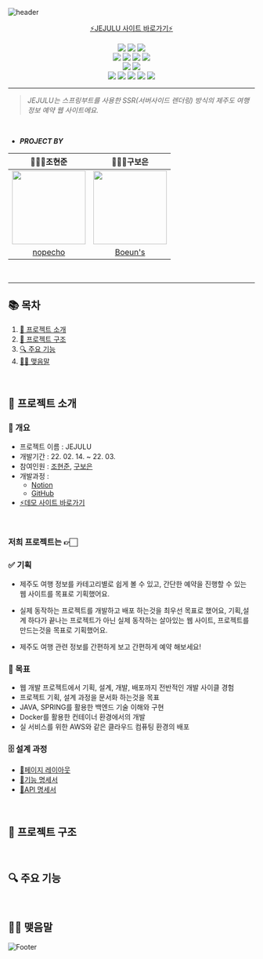 ![header](https://capsule-render.vercel.app/api?type=waving&color=E6E6FA&height=120&section=header&text=JEJULU&fontSize=60&animation=fadeIn&fontColor=D5C2EE)

<div align="center">
<a href="http://ec2-13-124-147-177.ap-northeast-2.compute.amazonaws.com/">
⚡️JEJULU 사이트 바로가기⚡️
</a>
</div>
<br>


<div align="center">

<img src="https://img.shields.io/badge/JAVA-007396?style=for-the-badge&logo=java&logoColor=white">
<img src="https://img.shields.io/badge/SpringBoot-6DB33F?style=for-the-badge&logo=SpringBoot&logoColor=white">
<img src="https://img.shields.io/badge/thymeleaf-005F0F?style=for-the-badge&logo=thymeleaf&logoColor=white">
<br>
<img src="https://img.shields.io/badge/javascript-F7DF1E?style=for-the-badge&logo=javascript&logoColor=white">
<img src="https://img.shields.io/badge/html-E34F26?style=for-the-badge&logo=html5&logoColor=white">
<img src="https://img.shields.io/badge/css-1572B6?style=for-the-badge&logo=css3&logoColor=white">
<img src="https://img.shields.io/badge/bootstrap-7952B3?style=for-the-badge&logo=bootstrap&logoColor=white">
<br>
<img src="https://img.shields.io/badge/git-F05032?style=for-the-badge&logo=git&logoColor=white">
<img src="https://img.shields.io/badge/github-181717?style=for-the-badge&logo=github&logoColor=white">
<br>
<img src="https://img.shields.io/badge/linux-FCC624?style=for-the-badge&logo=linux&logoColor=black">
<img src="https://img.shields.io/badge/aws-232F3E?style=for-the-badge&logo=Amazon AWS&logoColor=white">
<img src="https://img.shields.io/badge/docker-1572B6?style=for-the-badge&logo=docker&logoColor=white">
<img src="https://img.shields.io/badge/nginx-009639?style=for-the-badge&logo=nginx&logoColor=white">
<img src="https://img.shields.io/badge/mariaDB-003545?style=for-the-badge&logo=mariaDB&logoColor=white">
</div>

---

> _JEJULU는 스프링부트를 사용한 SSR(서버사이드 렌더링) 방식의 제주도 여행 정보 예약 웹 사이트에요._

<br>

- ***PROJECT BY***

| 👨🏻‍💻조현준                                                                          | 👩🏻‍💻구보은                                                                           |
|------------------------------------------------------------------------------|-------------------------------------------------------------------------------|
| <img src="https://avatars.githubusercontent.com/u/92011565?v=4" width="150"> | <img src="https://avatars.githubusercontent.com/u/92501591?v=4" width="150">  |
| <center><a href="https://github.com/nopecho">nopecho</a></center>            | <center><a href="https://github.com/BoeunGu">Boeun's</a></center>             |

<br>

---

## 📚 목차
1. [🔗 프로젝트 소개](#-프로젝트-소개)
2. [🔭 프로젝트 구조](#-프로젝트-구조)
3. [🔍 주요 기능](#-주요-기능)
5. [🙇🏻 맺음말](#-맺음말)

<br>

## 🔗 프로젝트 소개

### 📝 개요
- 프로젝트 이름 : JEJULU
- 개발기간 : 22. 02. 14. ~ 22. 03.
- 참여인원 : <a href="https://github.com/nopecho">조현준</a>, <a href="https://github.com/BoeunGu">구보은</a>
- 개발과정 :
  - [Notion](https://www.notion.so/b1e2f699da0041a1bd530f92aa438db5?v=976efadb7a904d35b8cfa66140a95cde)
  - [GitHub](https://github.com/nopecho/jejulu)
- [⚡️데모 사이트 바로가기](http://ec2-13-124-147-177.ap-northeast-2.compute.amazonaws.com/)

<br>

### 저희 프로젝트는 👉🏻
### ✅ 기획
- 제주도 여행 정보를 카테고리별로 쉽게 볼 수 있고, 간단한 예약을 진행할 수 있는 웹 사이트를 목표로 기획했어요.

- 실제 동작하는 프로젝트를 개발하고 배포 하는것을 최우선 목표로 했어요, 기획,설계 하다가 끝나는 프로젝트가 아닌 실제 동작하는 살아있는 웹 사이트, 프로젝트를 만드는것을 목표로 기획했어요.

- 제주도 여행 관련 정보를 간편하게 보고 간편하게 예약 해보세요!

### 🚩 목표
- 웹 개발 프로젝트에서 기획, 설계, 개발, 배포까지 전반적인 개발 사이클 경험
- 프로젝트 기획, 설계 과정을 문서화 하는것을 목표
- JAVA, SPRING를 활용한 백엔드 기술 이해와 구현
- Docker를 활용한 컨테이너 환경에서의 개발
- 실 서비스를 위한 AWS와 같은 클라우드 컴퓨팅 환경의 배포

### 🗄 설계 과정
- [🔗페이지 레이아웃](https://www.notion.so/9bf2fbe7c1f047df9ec93fe48c1a4750)
- [🔗기능 명세서](https://www.notion.so/bd584363bd9041dba71c7780a5a889e2)
- [🔗API 명세서](https://www.notion.so/API-3bd8b72b6bf84e2da995be039e1bf75b)

<br>

## 🔭 프로젝트 구조


<br>

## 🔍 주요 기능


<br>

## 🙇🏻 맺음말











![Footer](https://capsule-render.vercel.app/api?type=waving&color=E6E6FA&height=200&section=footer)




